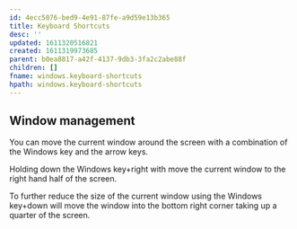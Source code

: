 ```yaml
---
id: 4ecc5076-bed9-4e91-87fe-a9d59e13b365
title: Keyboard Shortcuts
desc: ''
updated: 1611320516821
created: 1611319973685
parent: b0ea8817-a42f-4137-9db3-3fa2c2abe88f
children: []
fname: windows.keyboard-shortcuts
hpath: windows.keyboard-shortcuts
---
```

## Window management

You can move the current window around the screen with a combination
of the Windows key and the arrow keys.

Holding down the Windows key+right with move the current window to the
right hand half of the screen.

To further reduce the size of the current window using the Windows
key+down will move the window into the bottom right corner taking up a
quarter of the screen.

